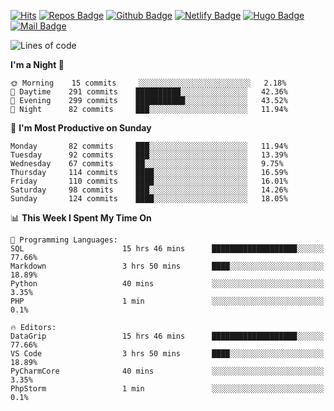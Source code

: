 

[![Hits](https://hits.seeyoufarm.com/api/count/incr/badge.svg?url=https%3A%2F%2Fgithub.com/sangm1n)](https://hits.seeyoufarm.com) 
[![Repos Badge](https://badges.pufler.dev/repos/sangm1n)](https://badges.pufler.dev)
[![Github Badge](http://img.shields.io/badge/-github-black?style=flat-square&logo=github&logoColor=white&link=https:https://github.com/sangm1n/)](https://github.com/sangm1n/)
[![Netlify Badge](https://img.shields.io/badge/-TIL-00C7B7?style=flat-square&logo=Netlify&logoColor=white&link=https://sangminlog.netlify.com)](https://sangminlog.netlify.com)
[![Hugo Badge](https://img.shields.io/badge/-techblog-FF4088?style=flat-square&logo=Hugo&logoColor=white&link=https://sangm1n.github.io)](https://sangm1n.github.io)
[![Mail Badge](http://img.shields.io/badge/-mail-D14836?style=flat-square&logo=Gmail&logoColor=white&link=mailto:dltkd96als@naver.com)](mailto:dltkd96als@naver.com/)

<!--START_SECTION:waka-->
![Lines of code](https://img.shields.io/badge/From%20Hello%20World%20I%27ve%20Written-2.3%20million%20lines%20of%20code-blue)

**I'm a Night 🦉** 

```text
🌞 Morning    15 commits     ░░░░░░░░░░░░░░░░░░░░░░░░░   2.18% 
🌆 Daytime    291 commits    ██████████░░░░░░░░░░░░░░░   42.36% 
🌃 Evening    299 commits    ███████████░░░░░░░░░░░░░░   43.52% 
🌙 Night      82 commits     ███░░░░░░░░░░░░░░░░░░░░░░   11.94%

```
📅 **I'm Most Productive on Sunday** 

```text
Monday       82 commits     ███░░░░░░░░░░░░░░░░░░░░░░   11.94% 
Tuesday      92 commits     ███░░░░░░░░░░░░░░░░░░░░░░   13.39% 
Wednesday    67 commits     ██░░░░░░░░░░░░░░░░░░░░░░░   9.75% 
Thursday     114 commits    ████░░░░░░░░░░░░░░░░░░░░░   16.59% 
Friday       110 commits    ████░░░░░░░░░░░░░░░░░░░░░   16.01% 
Saturday     98 commits     ███░░░░░░░░░░░░░░░░░░░░░░   14.26% 
Sunday       124 commits    ████░░░░░░░░░░░░░░░░░░░░░   18.05%

```


📊 **This Week I Spent My Time On** 

```text
💬 Programming Languages: 
SQL                      15 hrs 46 mins      ███████████████████░░░░░░   77.66% 
Markdown                 3 hrs 50 mins       ████░░░░░░░░░░░░░░░░░░░░░   18.89% 
Python                   40 mins             ░░░░░░░░░░░░░░░░░░░░░░░░░   3.35% 
PHP                      1 min               ░░░░░░░░░░░░░░░░░░░░░░░░░   0.1%

🔥 Editors: 
DataGrip                 15 hrs 46 mins      ███████████████████░░░░░░   77.66% 
VS Code                  3 hrs 50 mins       ████░░░░░░░░░░░░░░░░░░░░░   18.89% 
PyCharmCore              40 mins             ░░░░░░░░░░░░░░░░░░░░░░░░░   3.35% 
PhpStorm                 1 min               ░░░░░░░░░░░░░░░░░░░░░░░░░   0.1%

```


<!--END_SECTION:waka-->


<!--
**sangm1n/sangm1n** is a ✨ _special_ ✨ repository because its `README.md` (this file) appears on your GitHub profile.

Here are some ideas to get you started:

- 🔭 I’m currently working on ...
- 🌱 I’m currently learning ...
- 👯 I’m looking to collaborate on ...
- 🤔 I’m looking for help with ...
- 💬 Ask me about ...
- 📫 How to reach me: ...
- 😄 Pronouns: ...
- ⚡ Fun fact: ...

https://shields.io/
-->


